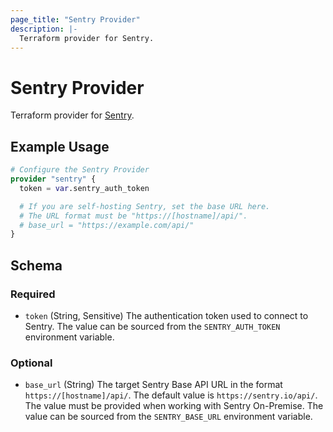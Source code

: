 ```yaml
---
page_title: "Sentry Provider"
description: |-
  Terraform provider for Sentry.
---
```


# Sentry Provider

Terraform provider for [Sentry](https://sentry.io).

## Example Usage

```terraform
# Configure the Sentry Provider
provider "sentry" {
  token = var.sentry_auth_token

  # If you are self-hosting Sentry, set the base URL here.
  # The URL format must be "https://[hostname]/api/".
  # base_url = "https://example.com/api/"
}
```

<!-- schema generated by tfplugindocs -->
## Schema

### Required

- `token` (String, Sensitive) The authentication token used to connect to Sentry. The value can be sourced from the `SENTRY_AUTH_TOKEN` environment variable.

### Optional

- `base_url` (String) The target Sentry Base API URL in the format `https://[hostname]/api/`. The default value is `https://sentry.io/api/`. The value must be provided when working with Sentry On-Premise. The value can be sourced from the `SENTRY_BASE_URL` environment variable.


